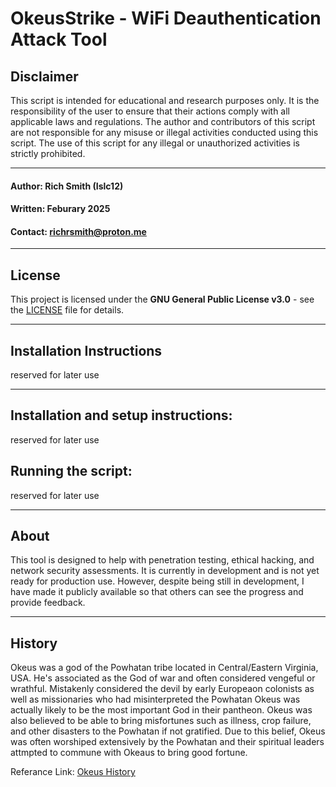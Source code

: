# OkeusStrike - WiFi Deauthentication Attack Tool



## Disclaimer

This script is intended for educational and research purposes only. It is the responsibility of the user to ensure that their actions
comply with all applicable laws and regulations. The author and contributors of this script are not responsible for any misuse or illegal
activities conducted using this script. The use of this script for any illegal or unauthorized activities is strictly prohibited.

-------------------------------------------------------------------------------------------------------------------------------------------

#### Author: Rich Smith (Islc12)

#### Written: Feburary 2025

#### Contact: richrsmith@proton.me

-------------------------------------------------------------------------------------------------------------------------------------------

## License
This project is licensed under the **GNU General Public License v3.0** - see the [LICENSE](LICENSE) file for details.

-------------------------------------------------------------------------------------------------------------------------------------------

## Installation Instructions

reserved for later use

-------------------------------------------------------------------------------------------------------------------------------------------

## Installation and setup instructions:

reserved for later use

## Running the script:

reserved for later use

-------------------------------------------------------------------------------------------------------------------------------------------

## About

This tool is designed to help with penetration testing, ethical hacking, and network security assessments. It is currently in development
and is not yet ready for production use. However, despite being still in development, I have made it publicly available so that others can
see the progress and provide feedback.

------------------------------------------------------------------------------------------------------------------------------------------

## History

Okeus was a god of the Powhatan tribe located in Central/Eastern Virginia, USA. He's associated as the God of war and often considered
vengeful or wrathful. Mistakenly considered the devil by early Europeaon colonists as well as missionaries who had misinterpreted the
Powhatan Okeus was actually likely to be the most important God in their pantheon. Okeus was also believed to be able to bring misfortunes
such as illness, crop failure, and other disasters to the Powhatan if not gratified. Due to this belief, Okeus was often worshiped
extensively by the Powhatan and their spiritual leaders attmpted to commune with Okeaus to bring good fortune.

Referance Link: [Okeus History](https://en.wikipedia.org/wiki/Okeus)